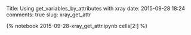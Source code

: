 Title: Using get_variables_by_attributes with xray
date:  2015-09-28 18:24
comments: true
slug: xray_get_attr

{% notebook 2015-09-28-xray_get_attr.ipynb cells[2:] %}
